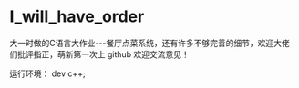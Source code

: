# I_will_have_order
大一时做的C语言大作业---餐厅点菜系统，还有许多不够完善的细节，欢迎大佬们批评指正，萌新第一次上 github 欢迎交流意见！

运行环境： dev c++;
